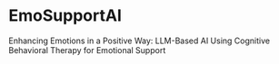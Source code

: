 # EmoSupportAI
Enhancing Emotions in a Positive Way: LLM-Based AI Using Cognitive Behavioral Therapy for Emotional Support
